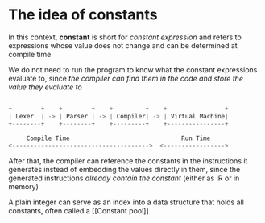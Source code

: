 # The idea of constants

In this context, **constant** is short for _constant expression_ and refers to expressions whose value does not change and can be determined at compile time

We do not need to run the program to know what the constant expressions evaluate to, since _the compiler can find them in the code and store the value they evaluate to_

```js

+--------+    +--------+    +---------+    +----------------+
| Lexer  | -> | Parser | -> | Compiler| -> | Virtual Machine|
+--------+    +--------+    +---------+    +----------------+

     Compile Time                               Run Time
<-------------------------------------->  <----------------->
```

After that, the compiler can reference the constants in the instructions it generates instead of embedding the values directly in them, since the generated instructions _already contain the constant_ (either as IR or in memory)

A plain integer can serve as an index into a data structure that holds all constants, often called a [[Constant pool]]
